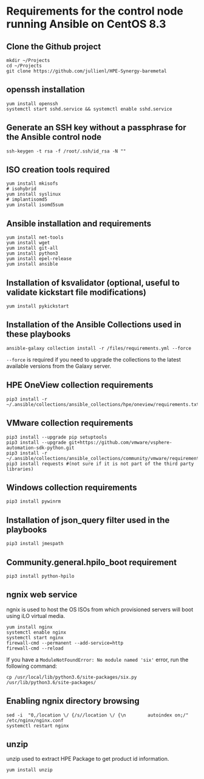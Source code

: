 # Requirements for the control node running Ansible on CentOS 8.3

## Clone the Github project
```
mkdir ~/Projects
cd ~/Projects
git clone https://github.com/jullienl/HPE-Synergy-baremetal
```

## openssh installation
```
yum install openssh
systemctl start sshd.service && systemctl enable sshd.service
```

## Generate an SSH key without a passphrase for the Ansible control node
```
ssh-keygen -t rsa -f /root/.ssh/id_rsa -N ""
``` 

## ISO creation tools required
```
yum install mkisofs
# isohybrid
yum install syslinux
# implantisomd5
yum install isomd5sum
```

## Ansible installation and requirements
```
yum install net-tools
yum install wget
yum install git-all
yum install python3
yum install epel-release
yum install ansible
```

## Installation of ksvalidator (optional, useful to validate kickstart file modifications)
```
yum install pykickstart
```
## Installation of the Ansible Collections used in these playbooks 
``` 
ansible-galaxy collection install -r /files/requirements.yml --force 
```
`--force` is required if you need to upgrade the collections to the latest available versions from the Galaxy server. 


## HPE OneView collection requirements
```
pip3 install -r ~/.ansible/collections/ansible_collections/hpe/oneview/requirements.txt
```

## VMware collection requirements
```
pip3 install --upgrade pip setuptools
pip3 install --upgrade git+https://github.com/vmware/vsphere-automation-sdk-python.git
pip3 install -r ~/.ansible/collections/ansible_collections/community/vmware/requirements.txt
pip3 install requests #(not sure if it is not part of the third party libraries)
```

## Windows collection requirements
```
pip3 install pywinrm
```
## Installation of json_query filter used in the playbooks
```
pip3 install jmespath
```
## Community.general.hpilo_boot requirement
```
pip3 install python-hpilo
```
## ngnix web service
ngnix is used to host the OS ISOs from which provisioned servers will boot using iLO virtual media.
```
yum install nginx
systemctl enable nginx
systemctl start nginx
firewall-cmd --permanent --add-service=http
firewall-cmd --reload
``` 

If you have a `ModuleNotFoundError: No module named 'six'` error, run the following command:
```
cp /usr/local/lib/python3.6/site-packages/six.py /usr/lib/python3.6/site-packages/
```

## Enabling ngnix directory browsing
```
sed -i  "0,/location \/ {/s//location \/ {\n        autoindex on;/" /etc/nginx/nginx.conf
systemctl restart nginx
```
## unzip 
unzip used to extract HPE Package to get product id information.
```
yum install unzip